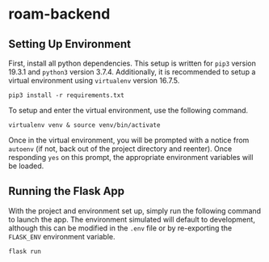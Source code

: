 # roam-backend

## Setting Up Environment

First, install all python dependencies. This setup is written for `pip3` version 19.3.1 and `python3` version 3.7.4. Additionally, it is recommended to setup a virtual environment using `virtualenv` version 16.7.5.

`pip3 install -r requirements.txt`

To setup and enter the virtual environment, use the following command.

`virtualenv venv & source venv/bin/activate`

Once in the virtual environment, you will be prompted with a notice from `autoenv` (if not, back out of the project directory and reenter). Once responding `yes` on this prompt, the appropriate environment variables will be loaded.

## Running the Flask App

With the project and environment set up, simply run the following command to launch the app. The environment simulated will default to development, although this can be modified in the `.env` file or by re-exporting the `FLASK_ENV` environment variable.

`flask run`
